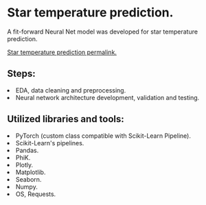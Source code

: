 # Star temperature prediction.
A fit-forward Neural Net model was developed for star temperature prediction.<br>


[Star temperature prediction permalink.]()

## Steps:
<li>EDA, data cleaning and preprocessing.
<li>Neural network architecture development, validation and testing.
  
## Utilized libraries and tools:
<li>PyTorch (custom class compatible with Scikit-Learn Pipeline).
<li>Scikit-Learn's pipelines.
<li>Pandas.
<li>PhiK.
<li>Plotly.
<li>Matplotlib.
<li>Seaborn.
<li>Numpy.
<li>OS, Requests.
